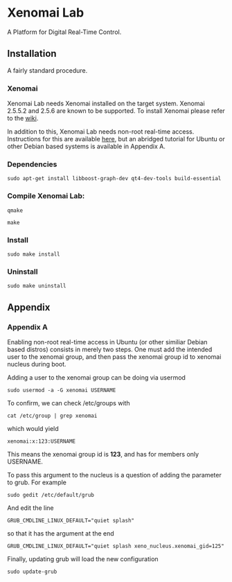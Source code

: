 Xenomai Lab
===========

A Platform for Digital Real-Time Control.

Installation
------------

A fairly standard procedure.

### Xenomai

Xenomai Lab needs Xenomai installed on the target system. Xenomai 2.5.5.2 and 
2.5.6 are known to be supported. To install Xenomai please refer to the [wiki](http://www.xenomai.org/index.php/Building_Debian_packages).

In addition to this, Xenomai Lab needs non-root real-time access. Instructions
for this are available [here](http://www.xenomai.org/index.php/Non-root_RT), but
an abridged tutorial for Ubuntu or other Debian based systems is available
in Appendix A.



### Dependencies

`sudo apt-get install libboost-graph-dev qt4-dev-tools build-essential`

### Compile Xenomai Lab:

`qmake`

`make`

### Install

`sudo make install`

### Uninstall

`sudo make uninstall`

Appendix
--------

### Appendix A

Enabling non-root real-time access in Ubuntu (or other similiar Debian based
distros) consists in merely two steps. One must add the intended user to
the xenomai group, and then pass the xenomai group id to xenomai nucleus during
boot.

Adding a user to the xenomai group can be doing via usermod

`sudo usermod -a -G xenomai USERNAME`

To confirm, we can check /etc/groups with

`cat /etc/group | grep xenomai`

which would yield

`xenomai:x:123:USERNAME`

This means the xenomai group id is **123**, and has for members only USERNAME.

To pass this argument to the nucleus is a question of adding the parameter to
grub. For example

`sudo gedit /etc/default/grub`

And edit the line

`GRUB_CMDLINE_LINUX_DEFAULT="quiet splash"`

so that it has the argument at the end

`GRUB_CMDLINE_LINUX_DEFAULT="quiet splash xeno_nucleus.xenomai_gid=125"`

Finally, updating grub will load the new configuration

`sudo update-grub`
